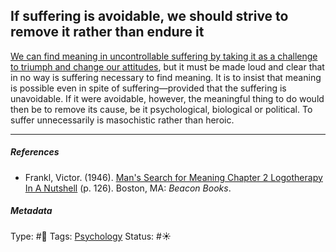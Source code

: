 ## If suffering is avoidable, we should strive to remove it rather than endure it

[We can find meaning in uncontrollable suffering by taking it as a challenge to triumph and change our attitudes](We%20can%20find%20meaning%20in%20uncontrollable%20suffering%20by%20taking%20it%20as%20a%20challenge%20to%20triumph%20and%20change%20our%20attitudes.md), but it must be made loud and clear that in no way is suffering necessary to find meaning. It is to insist that meaning is possible even in spite of suffering—provided that the suffering is unavoidable. If it were avoidable, however, the meaningful thing to do would then be to remove its cause, be it psychological, biological or political. To suffer unnecessarily is masochistic rather than heroic.

---

##### References

* Frankl, Victor. (1946). [Man's Search for Meaning Chapter 2 Logotherapy In A Nutshell](Man's%20Search%20for%20Meaning%20Chapter%202%20Logotherapy%20In%20A%20Nutshell.md) (p. 126). Boston, MA: *Beacon Books*.

##### Metadata

Type: #🔴 
Tags: [Psychology](Psychology.md) 
Status: #☀️ 
